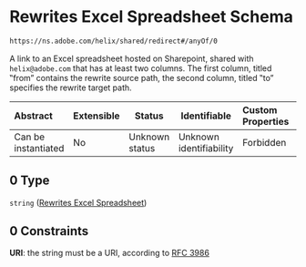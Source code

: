 # Rewrites Excel Spreadsheet Schema

```txt
https://ns.adobe.com/helix/shared/redirect#/anyOf/0
```

A link to an Excel spreadsheet hosted on Sharepoint, shared with `helix@adobe.com` that has at least two columns. The first column, titled ‟from” contains the rewrite source path, the second column, titled ‟to” specifies the rewrite target path.


| Abstract            | Extensible | Status         | Identifiable            | Custom Properties | Additional Properties | Access Restrictions | Defined In                                                            |
| :------------------ | ---------- | -------------- | ----------------------- | :---------------- | --------------------- | ------------------- | --------------------------------------------------------------------- |
| Can be instantiated | No         | Unknown status | Unknown identifiability | Forbidden         | Allowed               | none                | [redirect.schema.json\*](redirect.schema.json "open original schema") |

## 0 Type

`string` ([Rewrites Excel Spreadsheet](redirect-anyof-rewrites-excel-spreadsheet.md))

## 0 Constraints

**URI**: the string must be a URI, according to [RFC 3986](https://tools.ietf.org/html/rfc3986 "check the specification")
